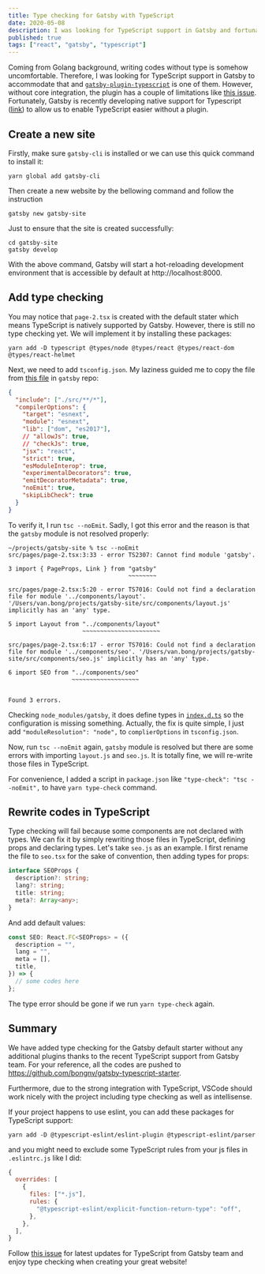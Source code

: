 ```yaml
---
title: Type checking for Gatsby with TypeScript
date: 2020-05-08
description: I was looking for TypeScript support in Gatsby and fortunately there is native one which is ongoingly built by the Gatsby team. I then find it simple and would like to share it here for those who are looking for it.
published: true
tags: ["react", "gatsby", "typescript"]
---
```


Coming from Golang background, writing codes without type is somehow uncomfortable. Therefore, I was looking for TypeScript support in Gatsby to accommodate that and [`gatsby-plugin-typescript`](https://www.gatsbyjs.org/packages/gatsby-plugin-typescript/) is one of them. However, without core integration, the plugin has a couple of limitations like [this issue](https://www.gatsbyjs.org/packages/gatsby-plugin-typescript/#caveats). Fortunately, Gatsby is recently developing native support for Typescript ([link](https://www.gatsbyjs.org/blog/2020-01-23-why-typescript-chose-gatsby/)) to allow us to enable TypeScript easier without a plugin.

## Create a new site

Firstly, make sure `gatsby-cli` is installed or we can use this quick command to install it:

```shell
yarn global add gatsby-cli
```

Then create a new website by the bellowing command and follow the instruction

```shell
gatsby new gatsby-site
```

Just to ensure that the site is created successfully:

```shell
cd gatsby-site
gatsby develop
```

With the above command, Gatsby will start a hot-reloading development environment that is accessible by default at http://localhost:8000.

## Add type checking

You may notice that `page-2.tsx` is created with the default stater which means TypeScript is natively supported by Gatsby. However, there is still no type checking yet. We will implement it by installing these packages:

```shell
yarn add -D typescript @types/node @types/react @types/react-dom @types/react-helmet
```

Next, we need to add `tsconfig.json`. My laziness guided me to copy the file from [this file](https://github.com/gatsbyjs/gatsby/blob/master/examples/using-typescript/tsconfig.json) in `gatsby` repo:

```json
{
  "include": ["./src/**/*"],
  "compilerOptions": {
    "target": "esnext",
    "module": "esnext",
    "lib": ["dom", "es2017"],
    // "allowJs": true,
    // "checkJs": true,
    "jsx": "react",
    "strict": true,
    "esModuleInterop": true,
    "experimentalDecorators": true,
    "emitDecoratorMetadata": true,
    "noEmit": true,
    "skipLibCheck": true
  }
}
```

To verify it, I run `tsc --noEmit`. Sadly, I got this error and the reason is that the `gatsby` module is not resolved properly:

```shell
~/projects/gatsby-site % tsc --noEmit
src/pages/page-2.tsx:3:33 - error TS2307: Cannot find module 'gatsby'.

3 import { PageProps, Link } from "gatsby"
                                  ~~~~~~~~

src/pages/page-2.tsx:5:20 - error TS7016: Could not find a declaration file for module '../components/layout'. '/Users/van.bong/projects/gatsby-site/src/components/layout.js' implicitly has an 'any' type.

5 import Layout from "../components/layout"
                     ~~~~~~~~~~~~~~~~~~~~~~

src/pages/page-2.tsx:6:17 - error TS7016: Could not find a declaration file for module '../components/seo'. '/Users/van.bong/projects/gatsby-site/src/components/seo.js' implicitly has an 'any' type.

6 import SEO from "../components/seo"
                  ~~~~~~~~~~~~~~~~~~~


Found 3 errors.
```

Checking `node_modules/gatsby`, it does define types in [`index.d.ts`](https://github.com/gatsbyjs/gatsby/blob/master/packages/gatsby/index.d.ts) so the configuration is missing something. Actually, the fix is quite simple, I just add `"moduleResolution": "node",` to `complierOptions` in `tsconfig.json`.

Now, run `tsc --noEmit` again, `gatsby` module is resolved but there are some errors with importing `layout.js` and `seo.js`. It is totally fine, we will re-write those files in TypeScript.

For convenience, I added a script in `package.json` like `"type-check": "tsc --noEmit",` to have `yarn type-check` command.

## Rewrite codes in TypeScript

Type checking will fail because some components are not declared with types. We can fix it by simply rewriting those files in TypeScript, defining props and declaring types. Let's take `seo.js` as an example. I first rename the file to `seo.tsx` for the sake of convention, then adding types for props:

```ts
interface SEOProps {
  description?: string;
  lang?: string;
  title: string;
  meta?: Array<any>;
}
```

And add default values:

```ts
const SEO: React.FC<SEOProps> = ({
  description = "",
  lang = "",
  meta = [],
  title,
}) => {
  // some codes here
};
```

The type error should be gone if we run `yarn type-check` again.

## Summary

We have added type checking for the Gatsby default starter without any additional plugins thanks to the recent TypeScript support from Gatsby team. For your reference, all the codes are pushed to https://github.com/bongnv/gatsby-typescript-starter.

Furthermore, due to the strong integration with TypeScript, VSCode should work nicely with the project including type checking as well as intellisense.

If your project happens to use eslint, you can add these packages for TypeScript support:

```shell
yarn add -D @typescript-eslint/eslint-plugin @typescript-eslint/parser
```

and you might need to exclude some TypeScript rules from your js files in `.eslintrc.js` like I did:

```js
{
  overrides: [
    {
      files: ["*.js"],
      rules: {
        "@typescript-eslint/explicit-function-return-type": "off",
      },
    },
  ],
}
```

Follow [this issue](https://github.com/gatsbyjs/gatsby/issues/18983) for latest updates for TypeScript from Gatsby team and enjoy type checking when creating your great website!
